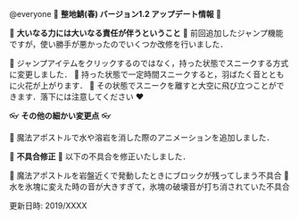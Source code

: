 @everyone 
:cherry_blossom:  **__整地鯖(春) バージョン1.2  アップデート情報__** :cherry_blossom:

:butterfly: **__大いなる力には大いなる責任が伴うということ__** :butterfly: 
前回追加したジャンプ機能ですが，使い勝手が悪かったのでいくつか改修を行いました．

:diamond_shape_with_a_dot_inside:  ジャンプアイテムをクリックするのではなく，持った状態でスニークする方式に変更しました．
:diamond_shape_with_a_dot_inside:  持った状態で一定時間スニークすると，羽ばたく音とともに火花が上がります．
:diamond_shape_with_a_dot_inside:  その状態でスニークを離すと大空に飛び立つことができます．落下には注意してください :heart: 

:eyeglasses: **__その他の細かい変更点__** :eyeglasses:  

:diamond_shape_with_a_dot_inside:  魔法アポストルで水や溶岩を消した際のアニメーションを追加しました．

:bow: **__不具合修正__** :bow: 
以下の不具合を修正いたしました．

:diamond_shape_with_a_dot_inside: 魔法アポストルを岩盤近くで発動したときにブロックが残ってしまう不具合
:diamond_shape_with_a_dot_inside:  水を氷塊に変えた時の音が大きすぎて，氷塊の破壊音が打ち消されていた不具合

更新日時: 2019/XXXX